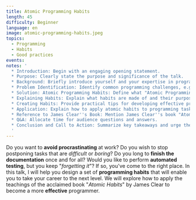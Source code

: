 ```yaml
---
title: Atomic Programming Habits
length: 45
difficulty: Beginner
language: en
image: atomic-programming-habits.jpeg
topics:
  - Programming
  - Habits
  - Good practices
events:
notes: '
  * Introduction: Begin with an engaging opening statement.
  * Purpose: Clearly state the purpose and significance of the talk.
  * Background: Briefly introduce yourself and your expertise in programming.
  * Problem Identification: Identify common programming challenges, e.g., procrastination, task postponement, etc.
  * Solution: Atomic Programming Habits: Define what "Atomic Programming Habits" are.
  * Explaining Habits: Explain what habits are made of and their purpose.
  * Creating Habits: Provide practical tips for developing effective programming habits.
  * Application: Explain how to apply atomic habits to programming tasks (e.g., documentation, testing).
  * Reference to James Clear''s Book: Mention James Clear''s book "Atomic Habits" and its relevance to programming.
  * Q&A: Allocate time for audience questions and answers.
  * Conclusion and Call to Action: Summarize key takeaways and urge the audience to set programming goals and commit to developing atomic habits.
  '
---
```


Do you want to **avoid procrastinating** at work? Do you wish to stop postponing tasks that are _difficult_ or _boring_? Do you long to **finish the documentation** once and for all? Would you like to perform **automated testing**, but you keep "_forgetting it_"? If so, you've come to the right place. In this talk, I will help you design a set of **programming habits** that will enable you to take your career to the next level. We will explore how to apply the teachings of the acclaimed book "_Atomic Habits_" by James Clear to become a more **effective** programmer.
